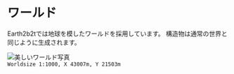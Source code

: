 # ワールド
Earth2b2tでは地球を模したワールドを採用しています。  構造物は通常の世界と同じように生成されます。

![美しいワールド写真](https://user-images.githubusercontent.com/80201746/157826071-2b5e6ce5-5755-4bc0-8afa-fbb9636b3b91.png)  
```Worldsize 1:1000, X 43007m, Y 21503m```
